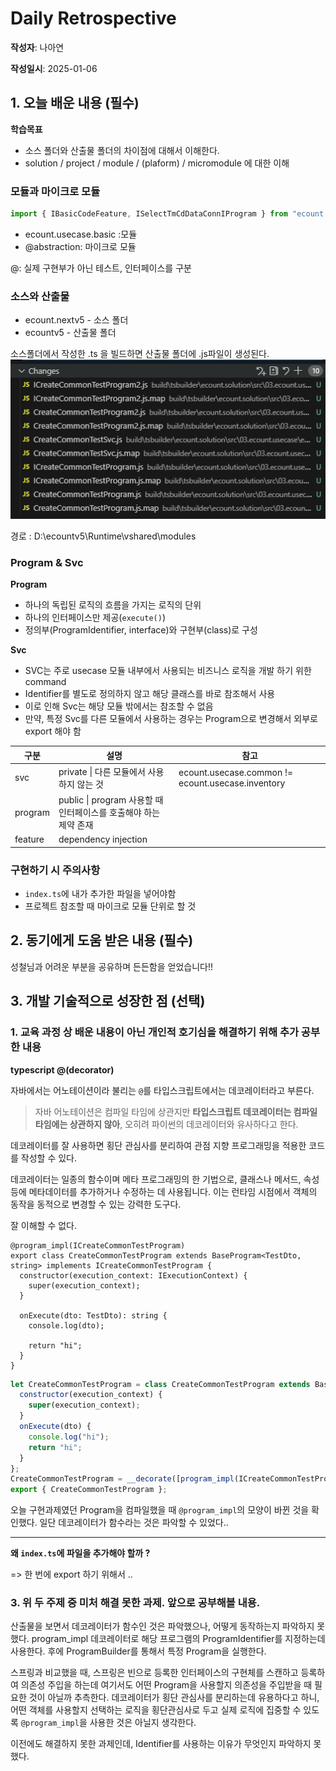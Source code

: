# Daily Retrospective

**작성자**: 나아연

**작성일시**: 2025-01-06

## 1. 오늘 배운 내용 (필수)

**학습목표**

- 소스 폴더와 산출물 폴더의 차이점에 대해서 이해한다.
- solution / project / module / (plaform) / micromodule 에 대한 이해

### 모듈과 마이크로 모듈

```js
import { IBasicCodeFeature, ISelectTmCdDataConnIProgram } from "ecount.usecase.basic/@abstraction";
```

- ecount.usecase.basic :모듈
- @abstraction: 마이크로 모듈

@: 실제 구현부가 아닌 테스트, 인터페이스를 구분

### 소스와 산출물

- ecount.nextv5 - 소스 폴더
- ecountv5 - 산출물 폴더

소스폴더에서 작성한 .ts 을 빌드하면 산출물 폴더에 .js파일이 생성된다.
![nay-image1](./ref/nay-image1.png)

경로 : D:\ecountv5\Runtime\vshared\modules

### Program & Svc

**Program**

- 하나의 독립된 로직의 흐름을 가지는 로직의 단위
- 하나의 인터페이스만 제공(`execute()`)
- 정의부(ProgramIdentifier, interface)와 구현부(class)로 구성

**Svc**

- SVC는 주로 usecase 모듈 내부에서 사용되는 비즈니스 로직을 개발 하기 위한 command
- Identifier를 별도로 정의하지 않고 해당 클래스를 바로 참조해서 사용
- 이로 인해 Svc는 해당 모듈 밖에서는 참조할 수 없음
- 만약, 특정 Svc를 다른 모듈에서 사용하는 경우는 Program으로 변경해서 외부로 export 해야 함

| 구분    | 설명                                                             | 참고                                              |
| ------- | ---------------------------------------------------------------- | ------------------------------------------------- |
| svc     | private \| 다른 모듈에서 사용하지 않는 것                        | ecount.usecase.common != ecount.usecase.inventory |
| program | public \| program 사용할 때 인터페이스를 호출해야 하는 제약 존재 |                                                   |
| feature | dependency injection                                             |                                                   |

### 구현하기 시 주의사항

- `index.ts`에 내가 추가한 파일을 넣어야함
- 프로젝트 참조할 때 마이크로 모듈 단위로 할 것

## 2. 동기에게 도움 받은 내용 (필수)

성철님과 어려운 부분을 공유하며 든든함을 얻었습니다!!

## 3. 개발 기술적으로 성장한 점 (선택)

### 1. 교육 과정 상 배운 내용이 아닌 개인적 호기심을 해결하기 위해 추가 공부한 내용

**typescript @(decorator)**

자바에서는 어노테이션이라 불리는 `@`를 타입스크립트에서는 데코레이터라고 부른다.

> 자바 어노테이션은 컴파일 타임에 상관지만 **타입스크립트 데코레이터는 컴파일 타임에는 상관하지 않아**, 오히려 파이썬의 데코레이터와 유사하다고 한다.

데코레이터를 잘 사용하면 횡단 관심사를 분리하여 관점 지향 프로그래밍을 적용한 코드를 작성할 수 있다.

데코레이터는 일종의 함수이며 메타 프로그래밍의 한 기법으로, 클래스나 메서드, 속성 등에 메타데이터를 추가하거나 수정하는 데 사용됩니다. 이는 런타임 시점에서 객체의 동작을 동적으로 변경할 수 있는 강력한 도구다.

잘 이해할 수 없다.

```tsx
@program_impl(ICreateCommonTestProgram)
export class CreateCommonTestProgram extends BaseProgram<TestDto, string> implements ICreateCommonTestProgram {
  constructor(execution_context: IExecutionContext) {
    super(execution_context);
  }

  onExecute(dto: TestDto): string {
    console.log(dto);

    return "hi";
  }
}
```

```jsx
let CreateCommonTestProgram = class CreateCommonTestProgram extends BaseProgram {
  constructor(execution_context) {
    super(execution_context);
  }
  onExecute(dto) {
    console.log("hi");
    return "hi";
  }
};
CreateCommonTestProgram = __decorate([program_impl(ICreateCommonTestProgram)], CreateCommonTestProgram);
export { CreateCommonTestProgram };
```

오늘 구현과제였던 Program을 컴파일했을 때 `@program_impl`의 모양이 바뀐 것을 확인했다.
일단 데코레이터가 함수라는 것은 파악할 수 있었다..

---

**왜 `index.ts`에 파일을 추가해야 할까 ?**

=> 한 번에 export 하기 위해서 ..

### 3. 위 두 주제 중 미처 해결 못한 과제. 앞으로 공부해볼 내용.

산출물을 보면서 데코레이터가 함수인 것은 파악했으나, 어떻게 동작하는지 파악하지 못했다.
program_impl 데코레이터로 해당 프로그램의 ProgramIdentifier를 지정하는데 사용한다.
후에 ProgramBuilder를 통해서 특정 Program을 실행한다.

스프링과 비교했을 때, 스프링은 빈으로 등록한 인터페이스의 구현체를 스캔하고 등록하여 의존성 주입을 하는데
여기서도 어떤 Program을 사용할지 의존성을 주입받을 때 필요한 것이 아닐까 추측한다.
데코레이터가 횡단 관심사를 분리하는데 유용하다고 하니, 어떤 객체를 사용할지 선택하는 로직을 횡단관심사로 두고 실제 로직에 집중할 수 있도록 `@program_impl`을 사용한 것은 아닐지 생각한다.

이전에도 해결하지 못한 과제인데, Identifier를 사용하는 이유가 무엇인지 파악하지 못했다.

